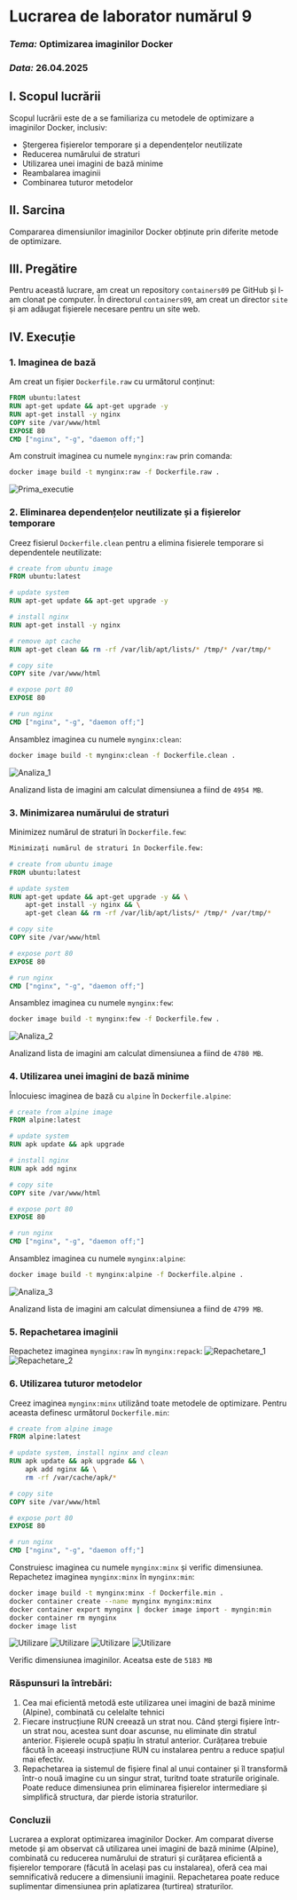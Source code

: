 # Lucrarea de laborator numărul 9  
### *Tema:* Optimizarea imaginilor Docker  
### *Data:* 26.04.2025  

## I. Scopul lucrării  
Scopul lucrării este de a se familiariza cu metodele de optimizare a imaginilor Docker, inclusiv:  
- Ștergerea fișierelor temporare și a dependențelor neutilizate  
- Reducerea numărului de straturi  
- Utilizarea unei imagini de bază minime  
- Reambalarea imaginii  
- Combinarea tuturor metodelor  

## II. Sarcina  
Compararea dimensiunilor imaginilor Docker obținute prin diferite metode de optimizare.  

## III. Pregătire  
Pentru această lucrare, am creat un repository `containers09` pe GitHub și l-am clonat pe computer. În directorul `containers09`, am creat un director `site` și am adăugat fișierele necesare pentru un site web.  

## IV. Execuție  

### 1. Imaginea de bază 
Am creat un fișier `Dockerfile.raw` cu următorul conținut:  
```dockerfile
FROM ubuntu:latest  
RUN apt-get update && apt-get upgrade -y  
RUN apt-get install -y nginx  
COPY site /var/www/html  
EXPOSE 80  
CMD ["nginx", "-g", "daemon off;"]  
```
Am construit imaginea cu numele `mynginx:raw` prin comanda:
```sh
docker image build -t mynginx:raw -f Dockerfile.raw .
```

![Prima_executie](images/1.png)

### 2. Eliminarea dependențelor neutilizate și a fișierelor temporare
Creez fisierul `Dockerfile.clean` pentru a elimina fisierele temporare si dependentele neutilizate: 
```dockerfile
# create from ubuntu image
FROM ubuntu:latest

# update system
RUN apt-get update && apt-get upgrade -y

# install nginx
RUN apt-get install -y nginx

# remove apt cache
RUN apt-get clean && rm -rf /var/lib/apt/lists/* /tmp/* /var/tmp/*

# copy site
COPY site /var/www/html

# expose port 80
EXPOSE 80

# run nginx
CMD ["nginx", "-g", "daemon off;"]
```

Ansamblez imaginea cu numele `mynginx:clean`:
```sh
docker image build -t mynginx:clean -f Dockerfile.clean .
```
![Analiza_1](images/2.png) 

Analizand lista de imagini am calculat dimensiunea a fiind de `4954 MB`.

### 3. Minimizarea numărului de straturi
Minimizez numărul de straturi în `Dockerfile.few`:
```dockerfile
Minimizați numărul de straturi în Dockerfile.few:

# create from ubuntu image
FROM ubuntu:latest

# update system
RUN apt-get update && apt-get upgrade -y && \
    apt-get install -y nginx && \
    apt-get clean && rm -rf /var/lib/apt/lists/* /tmp/* /var/tmp/*

# copy site
COPY site /var/www/html

# expose port 80
EXPOSE 80

# run nginx
CMD ["nginx", "-g", "daemon off;"]
```

Ansamblez imaginea cu numele `mynginx:few`:
```sh
docker image build -t mynginx:few -f Dockerfile.few .
```
![Analiza_2](images/3.png) 

Analizand lista de imagini am calculat dimensiunea a fiind de `4780 MB`.

### 4. Utilizarea unei imagini de bază minime
Înlocuiesc imaginea de bază cu `alpine` în `Dockerfile.alpine`:
```dockerfile
# create from alpine image
FROM alpine:latest

# update system
RUN apk update && apk upgrade

# install nginx
RUN apk add nginx

# copy site
COPY site /var/www/html

# expose port 80
EXPOSE 80

# run nginx
CMD ["nginx", "-g", "daemon off;"]
```

Ansamblez imaginea cu numele `mynginx:alpine`:
```sh
docker image build -t mynginx:alpine -f Dockerfile.alpine .
```
![Analiza_3](images/4.png) 

Analizand lista de imagini am calculat dimensiunea a fiind de `4799 MB`.

### 5. Repachetarea imaginii
Repachetez imaginea `mynginx:raw` în `mynginx:repack`:
![Repachetare_1](images/repachetare_1.png) 
![Repachetare_2](images/repachetare_2.png)

### 6. Utilizarea tuturor metodelor
Creez imaginea `mynginx:minx` utilizând toate metodele de optimizare. Pentru aceasta definesc următorul `Dockerfile.min`:
```dockerfile
# create from alpine image
FROM alpine:latest

# update system, install nginx and clean
RUN apk update && apk upgrade && \
    apk add nginx && \
    rm -rf /var/cache/apk/*

# copy site
COPY site /var/www/html

# expose port 80
EXPOSE 80

# run nginx
CMD ["nginx", "-g", "daemon off;"]
```

Construiesc imaginea cu numele `mynginx:minx` și verific dimensiunea. Repachetez imaginea `mynginx:minx` în `mynginx:min`:
```sh
docker image build -t mynginx:minx -f Dockerfile.min .
docker container create --name mynginx mynginx:minx
docker container export mynginx | docker image import - myngin:min
docker container rm mynginx
docker image list
```
![Utilizare](images/utilizare_1.png) 
![Utilizare](images/utilizare_2.png)
![Utilizare](images/utilizare_3.png)
![Utilizare](images/utilizare_4.png)   

Verific dimensiunea imaginilor. Aceatsa este de `5183 MB`

### Răspunsuri la întrebări:
1. Cea mai eficientă metodă este utilizarea unei imagini de bază minime (Alpine), combinată cu celelalte tehnici 
2. Fiecare instrucțiune RUN creează un strat nou. Când ștergi fișiere într-un strat nou, acestea sunt doar ascunse, nu eliminate din stratul anterior. Fișierele ocupă spațiu în stratul anterior. Curățarea trebuie făcută în aceeași instrucțiune RUN cu instalarea pentru a reduce spațiul mai efectiv.
3. Repachetarea ia sistemul de fișiere final al unui container și îl transformă într-o nouă imagine cu un singur strat, turitnd toate straturile originale. Poate reduce dimensiunea prin eliminarea fișierelor intermediare și simplifică structura, dar pierde istoria straturilor.

### Concluzii
Lucrarea a explorat optimizarea imaginilor Docker. Am comparat diverse metode și am observat că utilizarea unei imagini de bază minime (Alpine), combinată cu reducerea numărului de straturi și curățarea eficientă a fișierelor temporare (făcută în același pas cu instalarea), oferă cea mai semnificativă reducere a dimensiunii imaginii. Repachetarea poate reduce suplimentar dimensiunea prin aplatizarea (turtirea) straturilor.
